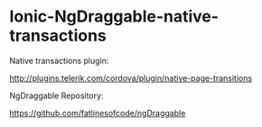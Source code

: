 # Ionic-NgDraggable-native-transactions


Native transactions plugin:

http://plugins.telerik.com/cordova/plugin/native-page-transitions


NgDraggable Repository:

https://github.com/fatlinesofcode/ngDraggable
